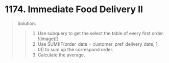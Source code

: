 # 1174. Immediate Food Delivery II
> Solution:
>> 1. Use subquery to get the select the table of every first order.  
>> !(image)[]  
>> 2. Use SUM(IF(order_date = customer_pref_delivery_date, 1, 0)) to sum up the correspond order.  
>> 3. Calculate the average.
